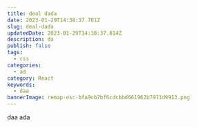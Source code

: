 ```yaml
---
title: deal dada
date: 2023-01-29T14:38:37.781Z
slug: deal-dada
updatedDate: 2023-01-29T14:38:37.814Z
description: da
publish: false
tags:
  - css
categories:
  - ad
category: React
keywords:
  - daa
bannerImage: remap-esc-bfa9cb7bf6cdcbbd661962b7971d9913.png
---
```

d﻿aa ada